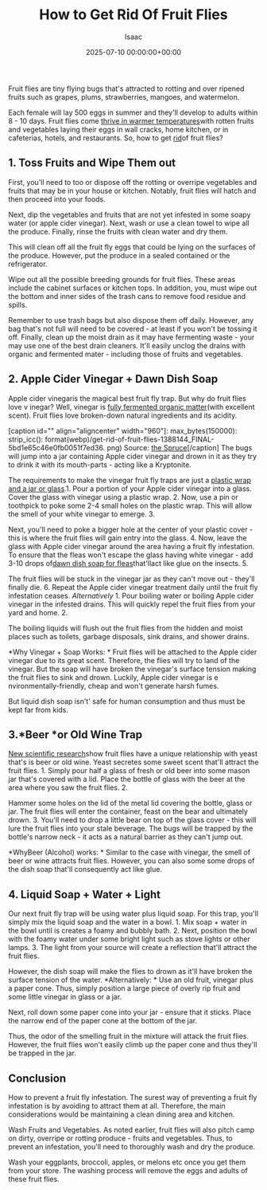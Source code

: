 ﻿---
title: How to Get Rid Of Fruit Flies
description: Fruit flies are tiny flying bugs that's attracted to rotting and over ripened fruits such as grapes, plums, strawberries, mangoes, and watermelon. Each female...
slug: /how-to-get-rid-of-fruit-flies/
date: 2025-07-10 00:00:00+00:00
lastmod: 2025-07-10 00:00:00+03:00
author: Isaac
categories:

- Flies

- Guide
tags:

- flies

- rid

- fruit
layout: post
---

Fruit flies are tiny flying bugs that's attracted to rotting and over ripened fruits such as grapes, plums, strawberries, mangoes, and watermelon.

Each female will lay 500 eggs in summer and they'll develop to adults within 8 - 10 days. Fruit flies come [thrive in warmer temperatures](https://pestpolicy.com/where-do-fruit-flies-come-from/)with rotten fruits and vegetables laying their eggs in wall cracks, home kitchen, or in cafeterias, hotels, and restaurants. So, how to get [rid](https://pestpolicy.com/homemade-fruit-fly-trap/)of fruit flies?

##  1. Toss Fruits and Wipe Them out

First, you'll need to too or dispose off the rotting or overripe vegetables and fruits that may be in your house or kitchen. Notably, fruit flies will hatch and then proceed into your foods.

Next, dip the vegetables and fruits that are not yet infested in some soapy water (or apple cider vinegar). Next, wash or use a clean towel to wipe all the produce. Finally, rinse the fruits with clean water and dry them.

This will clean off all the fruit fly eggs that could be lying on the surfaces of the produce. However, put the produce in a sealed contained or the refrigerator.

Wipe out all the possible breeding grounds for fruit flies. These areas include the cabinet surfaces or kitchen tops. In addition, you, must wipe out the bottom and inner sides of the trash cans to remove food residue and spills.

Remember to use trash bags but also dispose them off daily. However, any bag that's not full will need to be covered - at least if you won't be tossing it off. Finally, clean up the moist drain as it may have fermenting waste - your may use one of the best drain cleaners. It'll easily unclog the drains with organic and fermented mater - including those of fruits and vegetables.

##  2. Apple Cider Vinegar + Dawn Dish Soap

Apple cider vinegaris the magical best fruit fly trap. But why do fruit flies love v inegar? Well, vinegar is [fully fermented organic matter](https://www.hsph.harvard.edu/nutritionsource/vinegar/)(with excellent scent). Fruit flies love broken-down natural ingredients and its acidity.

[caption id="" align="aligncenter" width="960"]: max_bytes(150000): strip_icc(): format(webp)/get-rid-of-fruit-flies-1388144_FINAL-5bd1e65c46e0fb0051f7ed36. png) Source: [the Spruce](https://www.thespruce.com/get-rid-of-fruit-flies-1388144)[/caption] The bugs will jump into a jar containing Apple cider vinegar and drown in it as they try to drink it with its mouth-parts - acting like a Kryptonite.

The requirements to make the vinegar fruit fly traps are just a [plastic wrap and a jar or glass](http://www.academia.edu/27434106/How_to_Get_Rid_Of_Fruit_Flies_with_a_Homemade_Fruit_Fly_Trap).1. Pour a portion of your Apple cider vinegar into a glass. Cover the glass with vinegar using a plastic wrap. 2. Now, use a pin or toothpick to poke some 2-4 small holes on the plastic wrap. This will allow the smell of your white vinegar to emerge. 3.

Next, you'll need to poke a bigger hole at the center of your plastic cover - this is where the fruit flies will gain entry into the glass. 4. Now, leave the glass with Apple cider vinegar around the area having a fruit fly infestation. To ensure that the fleas won't escape the glass having white vinegar - add 3-10 drops of[dawn dish soap for fleas](https://pestpolicy.com/dawn-dish-soap-for-fleas/)that'llact like glue on the insects. 5.

The fruit flies will be stuck in the vinegar jar as they can't move out - they'll finally die. 6. Repeat the Apple cider vinegar treatment daily until the fruit fly infestation ceases. *Alternatively* 1. Pour boiling water or boiling Apple cider vinegar in the infested drains. This will quickly repel the fruit flies from your yard and home. 2.

The boiling liquids will flush out the fruit flies from the hidden and moist places such as toilets, garbage disposals, sink drains, and shower drains.

*Why Vinegar + Soap Works: * Fruit flies will be attached to the Apple cider vinegar due to its great scent. Therefore, the flies will try to land of the vinegar. But the soap will have broken the vinegar's surface tension making the fruit flies to sink and drown. Luckily, Apple cider vinegar is e nvironmentally-friendly, cheap and won't generate harsh fumes.

But liquid dish soap isn't' safe for human consumption and thus must be kept far from kids.

##  3.*Beer *or Old Wine Trap

[New scientific research](https://www.sciencemag.org/news/2014/10/better-smelling-beer-thanks-fruit-flies)show fruit flies have a unique relationship with yeast that's is beer or old wine. Yeast secretes some sweet scent that'll attract the fruit flies. 1. Simply pour half a glass of fresh or old beer into some mason jar that's covered with a lid. Place the bottle of glass with the beer at the area where you saw the fruit flies. 2.

Hammer some holes on the lid of the metal lid covering the bottle, glass or jar. The fruit flies will enter the container, feast on the bear and ultimately drown. 3. You'll need to drop a little bear on top of the glass cover - this will lure the fruit flies into your stale beverage. The bugs will be trapped by the bottle's narrow neck - it acts as a natural barrier as they can't jump out.

*WhyBeer (Alcohol) works: * Similar to the case with vinegar, the smell of beer or wine attracts fruit flies. However, you can also some some drops of the dish soap that'll consequently act like glue.

##  4. Liquid Soap + Water + Light

Our next fruit fly trap will be using water plus liquid soap. For this trap, you'll simply mix the liquid soap and the water in a bowl. 1. Mix soap + water in the bowl until is creates a foamy and bubbly bath. 2. Next, position the bowl with the foamy water under some bright light such as stove lights or other lamps. 3. The light from your source will create a reflection that'll attract the fruit flies.

However, the dish soap will make the flies to drown as it'll have broken the surface tension of the water. *Alternatively: * Use an old fruit, vinegar plus a paper cone. Thus, simply position a large piece of overly rip fruit and some little vinegar in glass or a jar.

Next, roll down some paper cone into your jar - ensure that it sticks. Place the narrow end of the paper cone at the bottom of the jar.

Thus, the odor of the smelling fruit in the mixture will attack the fruit flies. However, the fruit flies won't easily climb up the paper cone and thus they'll be trapped in the jar.

##  Conclusion

How to prevent a fruit fly infestation. The surest way of preventing a fruit fly infestation is by avoiding to attract them at all. Therefore, the main considerations would be maintaining a clean dining area and kitchen.

Wash Fruits and Vegetables. As noted earlier, fruit flies will also pitch camp on dirty, overripe or rotting produce - fruits and vegetables. Thus, to prevent an infestation, you'll need to thoroughly wash and dry the produce.

Wash your eggplants, broccoli, apples, or melons etc once you get them from your store. The washing process will remove the eggs and adults of these fruit flies.
